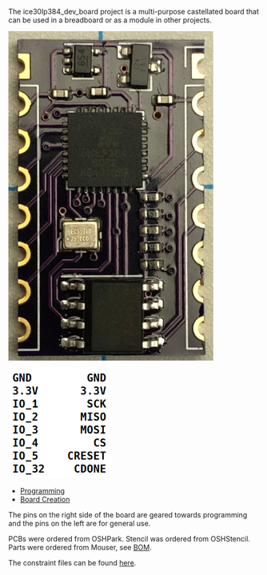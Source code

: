 The ice30lp384_dev_board project is a multi-purpose castellated board that can be used in a breadboard or as a module in other projects.

![main](/images/soldered_board.png)

![pinout](/images/pinout.png)

- [Programming](/docs/Programming.md)
- [Board Creation](/docs/Board_Creation.md)

The pins on the right side of the board are geared towards programming and the pins on the left are for general use.

PCBs were ordered from OSHPark.
Stencil was ordered from OSHStencil.
Parts were ordered from Mouser, see [BOM](/docs/BOM%20-Mouser%20.xlsx).

The constraint files can be found [here](/verilog_projects/config).

